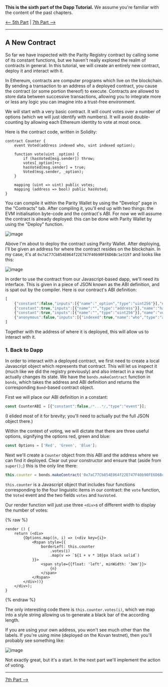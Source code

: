 **This is the sixth part of the Dapp Tutorial.** We assume you're familiar with the content of the past chapters.

[⟵ 5th Part](Tutorial-Part-5.md) | [7th Part ⟶](Tutorial-Part-7.md)

----

## A New Contract

So far we have inspected with the Parity Registry contract by calling some of its constant functions, but we haven't really explored the realm of contracts in general. In this tutorial, we will create an entirely new contract, deploy it and interact with it.

In Ethereum, contracts are computer programs which live on the blockchain. By sending a transaction to an address of a deployed contract, you cause the contract (or some portion thereof) to execute. Contracts are allowed to store data between successive transactions, allowing you to integrate more or less any logic you can imagine into a trust-free environment.

We will start with a very basic contract. It will count votes over a number of options (which we will just identify with numbers). It will avoid double-counting by allowing each Ethereum identity to vote at most once.

Here is the contract code, written in Solidity:

```
contract Counter {
	event Voted(address indexed who, uint indexed option);

	function vote(uint _option) {
		if (hasVoted[msg.sender]) throw;
		votes[_option]++;
		hasVoted[msg.sender] = true;
		Voted(msg.sender, _option);
	}

	mapping (uint => uint) public votes;
	mapping (address => bool) public hasVoted;
}
```

You can compile it within the Parity Wallet by using the "Develop" page in the "Contracts" tab. After compiling it, you'll end up with two things: the EVM initialisation byte-code and the contract's ABI. For now we will assume the contract is already deployed: this can be done with Parity Wallet by using the "Deploy" function.

![image](https://cloud.githubusercontent.com/assets/138296/24465379/1a275082-14ad-11e7-88f4-140eb2c3ab74.png)

Above I'm about to deploy the contract using Parity Wallet. After deploying, I'll be given an address for where the contract resides on the blockchain. In my case, it's at `0x7aC77Cb854E064f22E747F40b90FE6D6Bc1e3197` and looks like this:

![image](https://cloud.githubusercontent.com/assets/138296/24465867/014d519a-14af-11e7-83f1-f39fa46a898a.png)

In order to use the contract from our Javascript-based dapp, we'll need its interface. This is given in a piece of JSON known as the ABI definition, and is spat out by the compiler. Here is our contract's ABI definition:

```js
[
	{"constant":false,"inputs":[{"name":"_option","type":"uint256"}],"name":"vote","outputs":[],"payable":false,"type":"function"},
	{"constant":true,"inputs":[{"name":"","type":"address"}],"name":"hasVoted","outputs":[{"name":"","type":"bool"}],"payable":false,"type":"function"},
	{"constant":true,"inputs":[{"name":"","type":"uint256"}],"name":"votes","outputs":[{"name":"","type":"uint256"}],"payable":false,"type":"function"},
	{"anonymous":false,"inputs":[{"indexed":true,"name":"who","type":"address"},{"indexed":true,"name":"option","type":"uint256"}],"name":"Voted","type":"event"}
]
```

Together with the address of where it is deployed, this will allow us to interact with it.

### 1. Back to Dapp

In order to interact with a deployed contract, we first need to create a local Javascript object which represents that contract. This will let us inspect it (much like we did the registry previously) and also interact in a way that actually changes its state. We have the `bonds.makeContract` function in `bonds`, which takes the address and ABI definition and returns the corresponding `Bond`-based contract object.

First we will place our ABI definition in a constant:

```js
const CounterABI = [{"constant":false,/*...*/,"type":"event"}];
```

(I elided most of it for brevity; you'll need to actually put the full JSON object there.)

Within the context of voting, we will dictate that there are three useful options, signifying the options red, green and blue:

```js
const Options = ['Red', 'Green', 'Blue'];
```

Next we'll create a `Counter` object from this ABI and the address where we can find it deployed. Clear out your constructor and ensure that (aside from `super();`) this is the only line there:

```js
this.counter = bonds.makeContract('0x7aC77Cb854E064f22E747F40b90FE6D6Bc1e3197', CounterABI);
```

`this.counter` is a Javascript object that includes four functions corresponding to the four linguistic items in our contract: the `vote` function, the `Voted` event and the two fields `votes` and `hasVoted`.


Our render function will just use three `<div>`s of different width to display the number of votes:

{% raw %}
```
render () {
	return (<div>
		{Options.map((n, i) => (<div key={i}>
			<Rspan style={{
				borderLeft: this.counter
					.votes(i)
					.map(v => `${1 + v * 10}px black solid`)
			}}>
				<span style={{float: 'left', minWidth: '3em'}}>
					{n}
				</span>
			</Rspan>
		</div>))}
	</div>);
}
```
{% endraw %}

The only interesting code there is `this.counter.votes(i)`, which we map into a style string allowing us to generate a black bar of the according length.

If you are using your own address, you won't see much other than the labels. If you're using mine (deployed on the Kovan testnet), then you'll probably see something like:

![image](https://cloud.githubusercontent.com/assets/138296/24588110/807cec58-17c2-11e7-8e08-610f972c63ed.png)

Not exactly great, but it's a start. In the next part we'll implement the action of voting.

----

[7th Part ⟶](Tutorial-Part-7.md)
